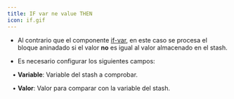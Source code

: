 ```yaml
---
title: IF var ne value THEN
icon: if.gif
---
```


* Al contrario que el componente [if-var](es/Reglas/Paleta/Control/if-var), en este caso se procesa el bloque aninadado si el valor **no** es igual al valor almacenado en el stash.

* Es necesario configurar los siguientes campos: <br />

&nbsp; &nbsp;• **Variable**: Variable del stash a comprobar. <br />

&nbsp; &nbsp;• **Valor**: Valor para comparar con la variable del stash.
